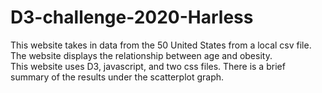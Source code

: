 # D3-challenge-2020-Harless
This website takes in data from the 50 United States from a local csv file. 
The website displays the relationship between age and obesity.  
This website uses D3, javascript, and two css files. 
There is a brief summary of the results under the scatterplot graph. 